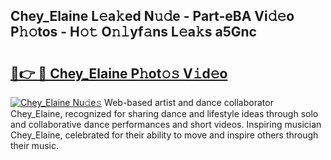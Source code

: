 ## Chey_Elaine L𝚎a𝚔ed N𝚞𝚍e - Part-eBA Vi𝚍𝚎o P𝚑𝚘tos - H𝚘𝚝 O𝚗𝚕yf𝚊ns L𝚎a𝚔s a5Gnc

# <h2><a href="http://kfc4ig5.oniu.top/?m=Chey_Elaine">🔗👉 🔴 Chey_Elaine P𝚑ot𝚘𝚜 V𝚒d𝚎o</a></h2>

[![Chey_Elaine Nu𝚍e𝚜](https://i.imgur.com/0qMVB7G.gif)](http://kfc4ig5.oniu.top/?m=Chey_Elaine)
Web-based artist and dance collaborator Chey_Elaine, recognized for sharing dance and lifestyle ideas through solo and collaborative dance performances and short videos. Inspiring musician Chey_Elaine, celebrated for their ability to move and inspire others through their music.  
